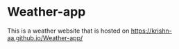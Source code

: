 # Weather-app

This is a weather website that is hosted on https://krishn-aa.github.io/Weather-app/
